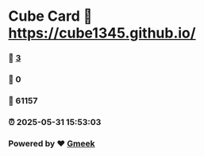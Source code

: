 # Cube Card :link: https://cube1345.github.io/ 
### :page_facing_up: [3](https://cube1345.github.io//tag.html) 
### :speech_balloon: 0 
### :hibiscus: 61157 
### :alarm_clock: 2025-05-31 15:53:03 
### Powered by :heart: [Gmeek](https://github.com/Meekdai/Gmeek)
